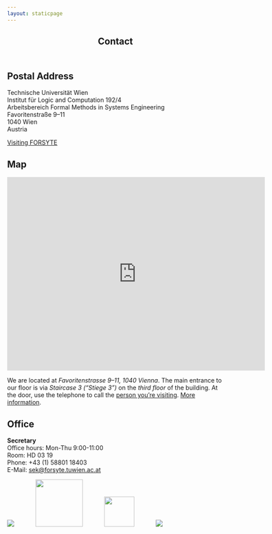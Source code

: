 ```yaml
---
layout: staticpage
---
```

<div class="main_one">
<div id="widgets-reloaded-bizz-loop-3" class="widget loop" style="border: 0px none;"><div id="content_area_" class="content_area clearfix">
			<article class="post_box top post-78 page type-page status-publish hentry" id="post-78">
<header class="headline_area">
<h1 class="entry-title title">Contact</h1>
</header>
<section class="format_text">
<div class="ezcol ezcol-two-third">
<h2>Postal Address</h2>
<p>Technische Universität Wien<br>
Institut für Logic and Computation 192/4<br>
Arbeitsbereich Formal Methods in Systems Engineering<br>
Favoritenstraße 9–11<br>
1040 Wien<br>
Austria</p>
<p><a title="Visiting FORSYTE" href="/contact/visiting/">Visiting FORSYTE</a></p>
<h2>Map</h2>
<p><iframe style="border: 0;" src="https://www.google.com/maps/embed/v1/place?q=FORSYTE%20%E2%80%93%20Formal%20Methods%20in%20Systems%20Engineering%2C%20Favoritenstra%C3%9Fe%2C%20Vienna%2C%20Austria" width="600" height="450" frameborder="0"></iframe></p>
<p>We are located at <em>Favoritenstrasse 9–11, 1040 Vienna</em>. The main entrance to our floor is via <em>Staircase 3 (“Stiege 3”)</em> on the <em>third floor</em> of the building. At the door, use the telephone to call the&nbsp;<a title="People" href="http://forsyte.at/people/" data-slimstat-tracking="false" data-slimstat-callback="true" data-slimstat-type="2">person you’re visiting</a>. <a href="http://forsyte.at/contact/visiting/" data-slimstat-tracking="false" data-slimstat-callback="true" data-slimstat-type="2">More information</a>.</p>
</div> <div class="ezcol ezcol-one-third ezcol-last">
<h2>Office</h2>
<p><strong>Secretary</strong><br>
Office hours: Mon-Thu 9:00-11:00<br>
Room: HD 03 19<br>
Phone: +43 (1) 58801 18403<br>
E-Mail: <a href="mailto:sek@forsyte.tuwien.ac.at" target="_blank" rel="noopener noreferrer">sek@forsyte.tuwien.ac.at</a><br>
</p></div><div class="ezcol-divider"></div><p></p>
<div class="fix"><!----></div></section>
			</article>
</div>
</div></div>
<div class="row"><div class="span3">
<div class="main_one_one">
</div>
</div>
<div class="span3">
<div class="main_one_two">
</div>
</div>
<div class="span3">
<div class="main_one_three">
</div>
</div>
</div><div id="affiliations"><a href="http://arise.or.at/" target="_blank"><img src="http://forsyte.at/static/img/header/arise.png"></a><a href="https://fmcad.forsyte.at/"><img src="https://fmcad.forsyte.at/Logo_FMCAD_extended_no_year.png" style="margin-left:50px;height: 110px;"></a><a href="http://www.vcla.at/" target="_blank"><img src="http://forsyte.at/static/img/header/vcla.png" style="height:70px;margin-left:50px;"></a><a href="http://vsl2014.at/" target="_blank"><img src="http://forsyte.at/static/img/header/vsl.png" style="margin-left:50px"></a></div>